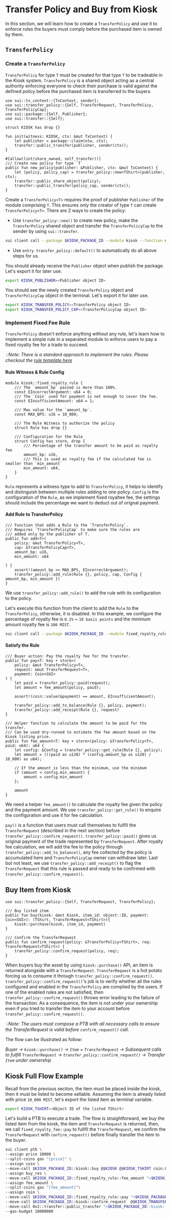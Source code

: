 # Transfer Policy and Buy from Kiosk

In this section, we will learn how to create a `TransferPolicy` and use it to enforce rules the buyers must comply before the purchased item is owned by them.

## `TransferPolicy`
### Create a `TransferPolicy`

`TransferPolicy` for type `T` must be created for that type `T` to be tradeable in the Kiosk system. `TransferPolicy` is a shared object acting as a central authority enforcing everyone to check their purchase is valid against the defined policy before the purchased item is transferred to the buyers.

```move
use sui::tx_context::{TxContext, sender};
use sui::transfer_policy::{Self, TransferRequest, TransferPolicy, TransferPolicyCap};
use sui::package::{Self, Publisher};
use sui::transfer::{Self};

struct KIOSK has drop {}

fun init(witness: KIOSK, ctx: &mut TxContext) {
    let publisher = package::claim(otw, ctx);
    transfer::public_transfer(publisher, sender(ctx));
}

#[allow(lint(share_owned, self_transfer))]
/// Create new policy for type `T`
public fun new_policy(publisher: &Publisher, ctx: &mut TxContext) {
    let (policy, policy_cap) = transfer_policy::new<TShirt>(publisher, ctx);
    transfer::public_share_object(policy);
    transfer::public_transfer(policy_cap, sender(ctx));
}
```

Create a `TransferPolicy<T>` requires the proof of publisher `Publisher` of the module comprising `T`. This ensures only the creator of type `T` can create `TransferPolicy<T>`. There are 2 ways to create the policy:

- Use `transfer_policy::new()` to create new policy, make the `TransferPolicy` shared object and transfer the `TransferPolicyCap` to the sender by using `sui::transfer`.
```bash
sui client call --package $KIOSK_PACKAGE_ID --module kiosk --function new_policy --args $KIOSK_PUBLISHER --gas-budget 10000000
```
- Use `entry transfer_policy::default()` to automatically do all above steps for us.

You should already receive the `Publisher` object when publish the package. Let's export it for later use.
```bash
export KIOSK_PUBLISHER=<Publisher object ID>
```

You should see the newly created `TransferPolicy` object and `TransferPolicyCap` object in the terminal. Let's export it for later use.
```bash
export KIOSK_TRANSFER_POLICY=<TransferPolicy object ID>
export KIOSK_TRANSFER_POLICY_CAP=<TransferPolicyCap object ID>
```

### Implement Fixed Fee Rule

`TransferPolicy` doesn't enforce anything without any rule, let's learn how to implement a simple rule in a separated module to enforce users to pay a fixed royalty fee for a trade to succeed.

_💡Note: There is a standard approach to implement the rules. Please checkout the [rule template here](../example_projects/kiosk/sources/dummy_policy.move)_

#### Rule Witness & Rule Config

```move
module kiosk::fixed_royalty_rule {
    /// The `amount_bp` passed is more than 100%.
    const EIncorrectArgument: u64 = 0;
    /// The `Coin` used for payment is not enough to cover the fee.
    const EInsufficientAmount: u64 = 1;

    /// Max value for the `amount_bp`.
    const MAX_BPS: u16 = 10_000;

    /// The Rule Witness to authorize the policy
    struct Rule has drop {}

    /// Configuration for the Rule
    struct Config has store, drop {
        /// Percentage of the transfer amount to be paid as royalty fee
        amount_bp: u16,
        /// This is used as royalty fee if the calculated fee is smaller than `min_amount`
        min_amount: u64,
    }
}
```

`Rule` represents a witness type to add to `TransferPolicy`, it helps to identify and distinguish between multiple rules adding to one policy. `Config` is the configuration of the `Rule`, as we implement fixed royaltee fee, the settings should include the percentage we want to deduct out of orignal payment.

#### Add Rule to TransferPolicy

```move
/// Function that adds a Rule to the `TransferPolicy`.
/// Requires `TransferPolicyCap` to make sure the rules are
/// added only by the publisher of T.
public fun add<T>(
    policy: &mut TransferPolicy<T>,
    cap: &TransferPolicyCap<T>,
    amount_bp: u16,
    min_amount: u64
    
) {
    assert!(amount_bp <= MAX_BPS, EIncorrectArgument);
    transfer_policy::add_rule(Rule {}, policy, cap, Config { amount_bp, min_amount })
}
```

We use `transfer_policy::add_rule()` to add the rule with its configuration to the policy.

Let's execute this function from the client to add the `Rule` to the `TransferPolicy`, otherwise, it is disabled. In this example, we configure the percentage of royalty fee is `0.1%` ~ `10 basis points` and the minimum amount royalty fee is `100 MIST`. 
```bash
sui client call --package $KIOSK_PACKAGE_ID --module fixed_royalty_rule --function add --args $KIOSK_TRANSFER_POLICY $KIOSK_TRANSFER_POLICY_CAP 10 100 --type-args $KIOSK_PACKAGE_ID::kiosk::TShirt --gas-budget 10000000
```

#### Satisfy the Rule

```move
/// Buyer action: Pay the royalty fee for the transfer.
public fun pay<T: key + store>(
    policy: &mut TransferPolicy<T>,
    request: &mut TransferRequest<T>,
    payment: Coin<SUI>
) {
    let paid = transfer_policy::paid(request);
    let amount = fee_amount(policy, paid);

    assert!(coin::value(&payment) == amount, EInsufficientAmount);

    transfer_policy::add_to_balance(Rule {}, policy, payment);
    transfer_policy::add_receipt(Rule {}, request)
}

/// Helper function to calculate the amount to be paid for the transfer.
/// Can be used dry-runned to estimate the fee amount based on the Kiosk listing price.
public fun fee_amount<T: key + store>(policy: &TransferPolicy<T>, paid: u64): u64 {
    let config: &Config = transfer_policy::get_rule(Rule {}, policy);
    let amount = (((paid as u128) * (config.amount_bp as u128) / 10_000) as u64);

    // If the amount is less than the minimum, use the minimum
    if (amount < config.min_amount) {
        amount = config.min_amount
    };

    amount
}
```

We need a helper `fee_amount()` to calculate the royalty fee given the policy and the payment amount. We use `transfer_policy::get_rule()` to enquire the configuration and use it for fee calculation.

`pay()` is a function that users must call themselves to fullfil the `TransferRequest` (described in the next section) before `transfer_policy::confirm_request()`. `transfer_policy::paid()` gives us original payment of the trade represented by `TransferRequest`. After royalty fee calculation, we will add the fee to the policy through `transfer_policy::add_to_balance()`, any fee collected by the policy is accumulated here and `TransferPolicyCap` owner can withdraw later. Last but not least, we use `transfer_policy::add_receipt()` to flag the `TransferRequest` that this rule is passed and ready to be confirmed with `transfer_policy::confirm_request()`.

## Buy Item from Kiosk

```move
use sui::transfer_policy::{Self, TransferRequest, TransferPolicy};

/// Buy listed item
public fun buy(kiosk: &mut Kiosk, item_id: object::ID, payment: Coin<SUI>): (TShirt, TransferRequest<TShirt>){
    kiosk::purchase(kiosk, item_id, payment)
}

/// Confirm the TransferRequest
public fun confirm_request(policy: &TransferPolicy<TShirt>, req: TransferRequest<TShirt>) {
    transfer_policy::confirm_request(policy, req);
}
```

When buyers buy the asset by using `kiosk::purchase()` API, an item is returned alongside with a `TransferRequest`. `TransferRequest` is a hot potato forcing us to consume it through `transfer_policy::confirm_request()`. `transfer_policy::confirm_request()`'s job is to verify whether all the rules configured and enabled in the `TransferPolicy` are complied by the users. If one of the enabled rules are not satisfied, then `transfer_policy::confirm_request()` throws error leading to the failure of the transaction. As a consequence, the item is not under your ownership even if you tried to transfer the item to your account before `transfer_policy::confirm_request()`.

_💡Note: The users must compose a PTB with all necessary calls to ensure the TransferRequest is valid before `confirm_request()` call._

The flow can be illustrated as follow:

_Buyer -> `kiosk::purchase()` -> `Item` + `TransferRequest` -> Subsequent calls to fulfill `TransferRequest` -> `transfer_policy::confirm_request()` -> Transfer `Item` under ownership_

## Kiosk Full Flow Example

Recall from the previous section, the item must be placed inside the kiosk, then it must be listed to become sellable. Assuming the item is already listed with price `10_000 MIST`, let's export the listed item as terminal variable.
```bash
export KIOSK_TSHIRT=<Object ID of the listed TShirt>
```

Let's build a PTB to execute a trade. The flow is straightforward, we buy the listed item from the kiosk, the item and `TransferRequest` is returned, then, we call `fixed_royalty_fee::pay` to fullfil the `TransferRequest`, we confirm the `TransferRequest` with `confirm_request()` before finally transfer the item to the buyer.
```bash
sui client ptb \
--assign price 10000 \
--split-coins gas "[price]" \
--assign coin \
--move-call $KIOSK_PACKAGE_ID::kiosk::buy @$KIOSK @$KIOSK_TSHIRT coin.0 \
--assign buy_res \
--move-call $KIOSK_PACKAGE_ID::fixed_royalty_rule::fee_amount "<$KIOSK_PACKAGE_ID::kiosk::TShirt>" @$KIOSK_TRANSFER_POLICY price \
--assign fee_amount \
--split-coins gas "[fee_amount]"\
--assign coin \
--move-call $KIOSK_PACKAGE_ID::fixed_royalty_rule::pay "<$KIOSK_PACKAGE_ID::kiosk::TShirt>" @$KIOSK_TRANSFER_POLICY buy_res.1 coin.0 \
--move-call $KIOSK_PACKAGE_ID::kiosk::confirm_request  @$KIOSK_TRANSFER_POLICY buy_res.1 \
--move-call 0x2::transfer::public_transfer "<$KIOSK_PACKAGE_ID::kiosk::TShirt>" buy_res.0 <buyer address> \
--gas-budget 10000000
```

